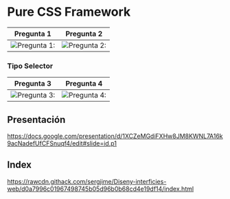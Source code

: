 # Pure CSS Framework

| **Pregunta 1** | **Pregunta 2** |
| ---------- | ---------- |
| ![Pregunta 1:](https://github.com/sergjime/Examen-parte1/blob/master/img/pregunta1.png)   | ![Pregunta 2:](https://github.com/sergjime/Examen-parte1/blob/master/img/pregunta2.png)   |
### Tipo Selector
| **Pregunta 3** | **Pregunta 4** |
| ---------- | ---------- |
| ![Pregunta 3:](https://github.com/sergjime/Examen-parte1/blob/master/img/pregunta3.png)   | ![Pregunta 4:](https://github.com/sergjime/Examen-parte1/blob/master/img/pregunta4.png)   |

## Presentación
https://docs.google.com/presentation/d/1XCZeMGdiFXHw8JM8KWNL7A16k9acNadefUfCFSnuqf4/edit#slide=id.p1
## Index
https://rawcdn.githack.com/sergjime/Diseny-interficies-web/d0a7996c01967498745b05d96b0b68cd4e19df14/index.html
